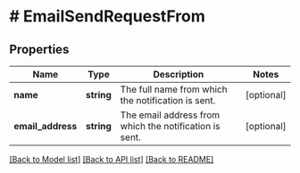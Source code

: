 # # EmailSendRequestFrom

## Properties

Name | Type | Description | Notes
------------ | ------------- | ------------- | -------------
**name** | **string** | The full name from which the notification is sent. | [optional]
**email_address** | **string** | The email address from which the notification is sent. | [optional]

[[Back to Model list]](../../README.md#models) [[Back to API list]](../../README.md#endpoints) [[Back to README]](../../README.md)
